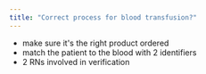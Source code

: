 ```yaml
---
title: "Correct process for blood transfusion?"
---
```

- make sure it's the right product ordered
- match the patient to the blood with 2 identifiers
- 2 RNs involved in verification

